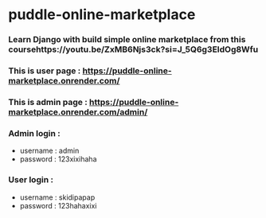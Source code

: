 # puddle-online-marketplace

### Learn Django with build simple online marketplace from this coursehttps://youtu.be/ZxMB6Njs3ck?si=J_5Q6g3EIdOg8Wfu

### This is user page : https://puddle-online-marketplace.onrender.com/

### This is admin page : https://puddle-online-marketplace.onrender.com/admin/

### Admin login :

- username : admin
- password : 123xixihaha

### User login :

- username : skidipapap
- password : 123hahaxixi
